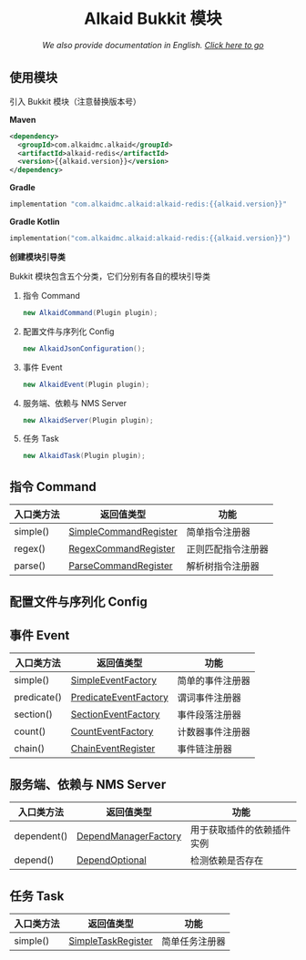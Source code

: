 <h1 align="center">Alkaid Bukkit 模块</h1>
<h6 align="center">We also provide documentation in English. <a href="../#/">Click here to go</a></h6>

## 使用模块

引入 Bukkit 模块（注意替换版本号）

**Maven**

```xml
<dependency>
  <groupId>com.alkaidmc.alkaid</groupId>
  <artifactId>alkaid-redis</artifactId>
  <version>{{alkaid.version}}</version>
</dependency>
```

**Gradle**

```groovy
implementation "com.alkaidmc.alkaid:alkaid-redis:{{alkaid.version}}"
```

**Gradle Kotlin**

```kotlin
implementation("com.alkaidmc.alkaid:alkaid-redis:{{alkaid.version}}")
```

**创建模块引导类**

Bukkit 模块包含五个分类，它们分别有各自的模块引导类

1. 指令 Command

   ```java
   new AlkaidCommand(Plugin plugin);
   ```

2. 配置文件与序列化 Config

   ```java
   new AlkaidJsonConfiguration();
   ```

3. 事件 Event

   ```java
   new AlkaidEvent(Plugin plugin);
   ```

4. 服务端、依赖与 NMS Server

   ```java
   new AlkaidServer(Plugin plugin);
   ```

5. 任务 Task

   ```java
   new AlkaidTask(Plugin plugin);
   ```

## 指令 Command

| 入口类方法 | 返回值类型                                                   | 功能               |
| ---------- | ------------------------------------------------------------ | ------------------ |
| simple()   | [SimpleCommandRegister](https://github.com/AlkaidMC/alkaid/blob/main/alkaid-bukkit/src/main/java/com/alkaidmc/alkaid/bukkit/command/SimpleCommandRegister.java) | 简单指令注册器     |
| regex()    | [RegexCommandRegister](https://github.com/AlkaidMC/alkaid/blob/main/alkaid-bukkit/src/main/java/com/alkaidmc/alkaid/bukkit/command/RegexCommandRegister.java) | 正则匹配指令注册器 |
| parse()    | [ParseCommandRegister](https://github.com/AlkaidMC/alkaid/blob/main/alkaid-bukkit/src/main/java/com/alkaidmc/alkaid/bukkit/command/ParseCommandRegister.java) | 解析树指令注册器   |

## 配置文件与序列化 Config

## 事件 Event

| 入口类方法  | 返回值类型                                                   | 功能             |
| ----------- | ------------------------------------------------------------ | ---------------- |
| simple()    | [SimpleEventFactory](https://github.com/AlkaidMC/alkaid/blob/main/alkaid-bukkit/src/main/java/com/alkaidmc/alkaid/bukkit/event/AlkaidEvent.java) | 简单的事件注册器 |
| predicate() | [PredicateEventFactory](https://github.com/AlkaidMC/alkaid/blob/main/alkaid-bukkit/src/main/java/com/alkaidmc/alkaid/bukkit/event/AlkaidEvent.java) | 谓词事件注册器   |
| section()   | [SectionEventFactory](https://github.com/AlkaidMC/alkaid/blob/main/alkaid-bukkit/src/main/java/com/alkaidmc/alkaid/bukkit/event/AlkaidEvent.java) | 事件段落注册器   |
| count()     | [CountEventFactory](https://github.com/AlkaidMC/alkaid/blob/main/alkaid-bukkit/src/main/java/com/alkaidmc/alkaid/bukkit/event/AlkaidEvent.java) | 计数器事件注册器 |
| chain()     | [ChainEventRegister](https://github.com/AlkaidMC/alkaid/blob/main/alkaid-bukkit/src/main/java/com/alkaidmc/alkaid/bukkit/event/ChainEventRegister.java) | 事件链注册器     |

## 服务端、依赖与 NMS Server

| 入口类方法  | 返回值类型                                                   | 功能                       |
| ----------- | ------------------------------------------------------------ | -------------------------- |
| dependent() | [DependManagerFactory](https://github.com/AlkaidMC/alkaid/blob/main/alkaid-bukkit/src/main/java/com/alkaidmc/alkaid/bukkit/server/DependManager.java) | 用于获取插件的依赖插件实例 |
| depend()    | [DependOptional](https://github.com/AlkaidMC/alkaid/blob/main/alkaid-bukkit/src/main/java/com/alkaidmc/alkaid/bukkit/server/DependOptional.java) | 检测依赖是否存在           |

## 任务 Task

| 入口类方法 | 返回值类型                                                   | 功能           |
| ---------- | ------------------------------------------------------------ | -------------- |
| simple()   | [SimpleTaskRegister](https://github.com/AlkaidMC/alkaid/blob/main/alkaid-bukkit/src/main/java/com/alkaidmc/alkaid/bukkit/task/SimpleTaskRegister.java) | 简单任务注册器 |